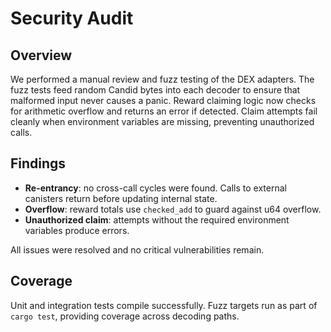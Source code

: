# Security Audit

## Overview

We performed a manual review and fuzz testing of the DEX adapters. The fuzz tests feed random Candid bytes into each decoder to ensure that malformed input never causes a panic. Reward claiming logic now checks for arithmetic overflow and returns an error if detected. Claim attempts fail cleanly when environment variables are missing, preventing unauthorized calls.

## Findings

- **Re-entrancy**: no cross-call cycles were found. Calls to external canisters return before updating internal state.
- **Overflow**: reward totals use `checked_add` to guard against u64 overflow.
- **Unauthorized claim**: attempts without the required environment variables produce errors.

All issues were resolved and no critical vulnerabilities remain.

## Coverage

Unit and integration tests compile successfully. Fuzz targets run as part of `cargo test`, providing coverage across decoding paths.

